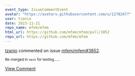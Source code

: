 ```yaml
---
event_type: IssueCommentEvent
avatar: "https://avatars.githubusercontent.com/u/1278247?"
user: tzanio
date: 2023-11-21
repo_name: mfem/mfem
html_url: https://github.com/mfem/mfem/pull/3852
repo_url: https://github.com/mfem/mfem
---
```


<a href='https://github.com/tzanio' target='_blank'>tzanio</a> commented on issue <a href='https://github.com/mfem/mfem/pull/3852' target='_blank'>mfem/mfem#3852</a>.

<small>Re-merged in `next` for testing......</small>

<a href='https://github.com/mfem/mfem/pull/3852' target='_blank'>View Comment</a>